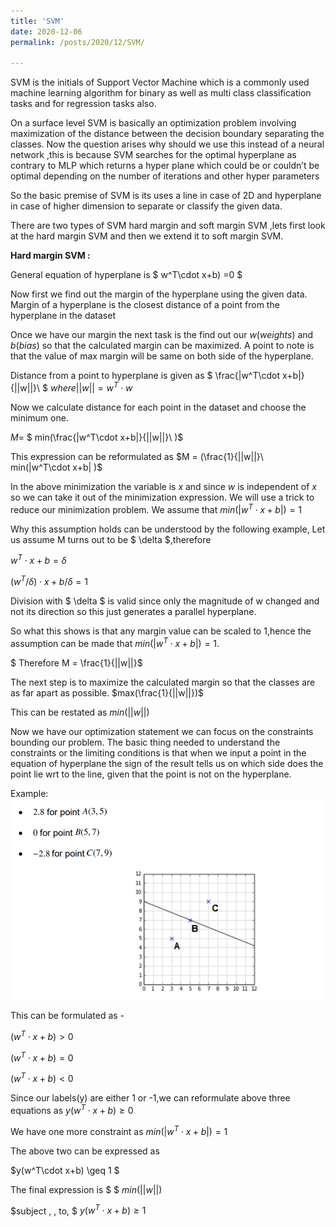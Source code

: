 ```yaml
---
title: 'SVM'
date: 2020-12-06
permalink: /posts/2020/12/SVM/

---
```

 
SVM is the initials of Support Vector Machine which is a commonly  used  machine learning algorithm for binary as well as multi class classification tasks and for regression tasks also.

On a surface level SVM  is basically an optimization problem involving maximization of the distance between  the decision boundary separating  the classes.
Now the question arises why should we use this instead of a neural network ,this is because SVM searches for the optimal hyperplane as contrary to MLP which returns a hyper plane which could be or couldn’t be optimal  depending on the number of iterations and other hyper parameters

So the basic premise of SVM is its uses a line in case of 2D and hyperplane in case of higher dimension to separate or classify the given data.

There are two types of SVM hard margin and soft margin SVM ,lets first look at the hard margin SVM and then we extend it to soft margin SVM.

**Hard margin SVM :**

General equation of hyperplane is $ w^T\cdot x+b) =0 $

Now first we find out the margin of the hyperplane using the given data. Margin of a hyperplane is the closest distance of a point from the hyperplane in the dataset

Once we have our margin the next task is the find out our $w(weights)$ and $b(bias)$ so that the calculated margin can be maximized. A point to note is that the value of max margin will be same on both side of the hyperplane.

Distance from a point to hyperplane is given as 
$ \frac{|w^T\cdot x+b|}{||w||}\ $
$where ||w|| = w^T \cdot w$

Now we calculate distance for each point  in the dataset and choose the minimum one.

$M =$ 
$ min(\frac{|w^T\cdot x+b|}{||w||}\ )$

This expression can be reformulated as
$M = (\frac{1}{||w||}\ min(|w^T\cdot x+b| )$

In the above minimization the variable is $x$ and
since $w$ is independent of $x$ so we can take it out of the minimization expression.
We will use a trick to reduce our minimization problem.
We assume that $min(|w^T\cdot x+b|)=1$

Why this assumption holds can be understood by the following example,
Let us assume M turns out to be $ \delta $,therefore 

$w^T\cdot x+b=\delta$ 

$(w^T/\delta)\cdot x+b/\delta=1$

Division with $ \delta $ is valid since only the magnitude of w changed and not its direction so this just generates a parallel hyperplane.

So what this shows is that any margin value can be scaled to 1,hence the assumption can be made that
$min(|w^T\cdot x+b|)=1$.

$ Therefore M = \frac{1}{||w||}$

The next step is to maximize the calculated margin so that the classes are as far apart as possible.
$max(\frac{1}{||w||})$

This can be restated as
$min(||w||)$

Now we have our optimization statement we can focus on the constraints bounding our problem.
The basic thing needed to understand the constraints or the limiting conditions is that when we input a point in the equation of hyperplane the sign of the result tells us on which side does the point lie wrt to the line, given that the point is not on the hyperplane.

Example: 
![alt text](/images/1e.PNG)

This can be formulated as -

$(w^T\cdot x+b) > 0$

$(w^T\cdot x+b) = 0$

$(w^T\cdot x+b) < 0$

Since our labels(y) are either 1 or -1,we can reformulate above three equations as $y(w^T\cdot x+b)  \geq 0$

We have one more constraint as 
$min(|w^T\cdot x+b|) = 1$

The above two can be expressed as 

$y(w^T\cdot x+b)  \geq 1 $

The final expression is
$ $
$min(||w||)$

$subject \, \, to\, $ $y(w^T\cdot x+b)  \geq1$
